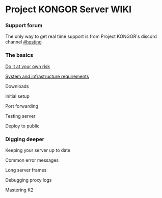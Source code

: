 # Project KONGOR Server WIKI

### Support forum

The only way to get real time support is from Project KONGOR's discord channel [#hosting](https://discord.com/channels/991034716360687637/1018466634408673340)

### The basics

[Do it at your own risk](basics/risks)

[System and infrastructure requirements](basics/system-and-infra)

Downloads

Initial setup

Port forwarding

Testing server

Deploy to public



### Digging deeper

Keeping your server up to date

Common error messages

Long server frames

Debugging proxy logs

Mastering K2
